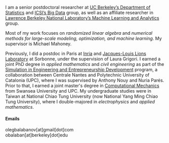 I am a senior postdoctoral researcher at [UC Berkeley’s Department of Statistics](https://statistics.berkeley.edu/) and [ICSI’s Big Data](https://www.icsi.berkeley.edu/icsi/groups/big-data) group, as well as an affiliate researcher in [Lawrence Berkeley National Laboratory’s Machine Learning and Analytics](https://vis.lbl.gov) group. 

Most of my work focuses on *randomized linear algebra* and *numerical methods for large-scale modeling, optimization, and machine learning*. My supervisor is Michael Mahoney.

Previously, I did a postdoc in Paris at [Inria](https://www.inria.fr/en) and [Jacques-Louis Lions Laboratory](https://www.ljll.fr/en/the-laboratory/) at Sorbonne, under the supervision of Laura Grigori. I earned a joint PhD degree in *applied mathematics* and *civil engineering* as part of the [Simulation in Engineering and Entrepreneurship Development](https://www.cimne.com/emjd-seed/) program, a collaboration between Centrale Nantes  and Polytechnic University of Catalonia (UPC), where I was supervised by Anthony Nouy and Nuria Parés. Prior to that, I earned a joint master's degree in [Computational Mechanics](https://www.upc.edu/en/masters/erasmus-mundus-computational-mechanics) from Swansea University and UPC. My undergraduate studies were in Taiwan at National Chiao Tung University (now National Yang Ming Chiao Tung University), where I double-majored in *electrophysics* and *applied mathematics*.


#### Emails
olegbalabanov[at]gmail[dot]com <br>
obalaban[at]berkeley[dot]edu




